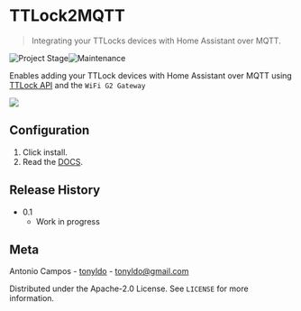 # TTLock2MQTT
> Integrating your TTLocks devices with Home Assistant over MQTT.

![Project Stage][project-stage-shield]![Maintenance][maintenance-shield] 

Enables adding your TTLock devices with Home Assistant over MQTT using [TTLock API][ttlockapi] and the `WiFi G2 Gateway`

<img src="https://raw.githubusercontent.com/tonyldo/tonyldo-hassio-addons/master/ttlock2mqtt/pictures/diagram.png"/>

## Configuration

1. Click install.
2. Read the [DOCS](./DOCS.md).

## Release History

* 0.1
    * Work in progress

## Meta
  
Antonio Campos - [tonyldo][github_tonyldo] - tonyldo@gmail.com 
  
Distributed under the Apache-2.0 License. See ``LICENSE`` for more information.

<!-- Markdown link -->
[wiki]: https://github.com/tonyldo/tonyldo-hassio-addons
[project-stage-shield]: https://img.shields.io/badge/project%20stage-development%20beta-red.svg
[maintenance-shield]: https://img.shields.io/maintenance/yes/2020.svg
[ttlockapi]: https://open.ttlock.com/doc/userGuide
[github_tonyldo]: https://github.com/tonyldo/


